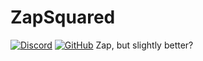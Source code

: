 # ZapSquared

[![Discord](https://img.shields.io/discord/334654301651730432.svg?color=7289DA&label=Discord&style=for-the-badge)](https://s.zptx.icu/zapdiscord)
[![GitHub](https://img.shields.io/github/license/zapteryx/Zap.svg?style=for-the-badge)](https://zap.zptx.icu)
Zap, but slightly better?
